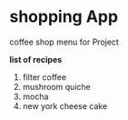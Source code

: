 # shopping App

coffee shop menu for Project 

**list of recipes**


1. filter coffee
2. mushroom quiche
3. mocha
4. new york cheese cake
